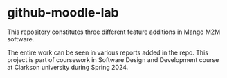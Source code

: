 # github-moodle-lab

This repository constitutes three different feature additions in Mango M2M software.

The entire work can be seen in various reports added in the repo. This project is part of coursework in Software Design and Development course at Clarkson university during Spring 2024.
